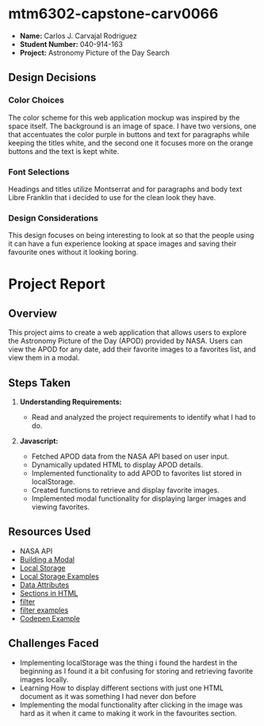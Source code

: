 # mtm6302-capstone-carv0066

- **Name:** Carlos J. Carvajal Rodriguez
- **Student Number:** 040-914-163
- **Project:** Astronomy Picture of the Day Search


## Design Decisions

### Color Choices
The color scheme for this web application mockup was inspired by the space itself. The background is an image of space. I have two versions, one that accentuates the color purple in buttons and text for paragraphs while keeping the titles white, and the second one it focuses more on the orange buttons and the text is kept white.

### Font Selections
Headings and titles utilize Montserrat and for paragraphs and body text Libre Franklin that i decided to use for the clean look they have.

### Design Considerations
This design focuses on being interesting to look at so that the people using it can have a fun experience looking at space images and saving their favourite ones without it looking boring.

# Project Report

## Overview

This project aims to create a web application that allows users to explore the Astronomy Picture of the Day (APOD) provided by NASA. Users can view the APOD for any date, add their favorite images to a favorites list, and view them in a modal.

## Steps Taken

1. **Understanding Requirements:** 
   - Read and analyzed the project requirements to identify what I had to do.

3. **Javascript:** 
   - Fetched APOD data from the NASA API based on user input.
   - Dynamically updated HTML to display APOD details.
   - Implemented functionality to add APOD to favorites list stored in localStorage.
   - Created functions to retrieve and display favorite images.
   - Implemented modal functionality for displaying larger images and viewing favorites.


## Resources Used

- NASA API
- [Building a Modal](https://www.freecodecamp.org/news/how-to-build-a-modal-with-javascript/)
- [Local Storage](https://www.youtube.com/watch?v=AUOzvFzdIk4&ab_channel=dcode)
- [Local Storage Examples](https://www.tiny.cloud/blog/javascript-localstorage/)
- [Data Attributes](https://imdac.github.io/modules/js/custom-data-attributes/)
- [Sections in HTML](https://stackoverflow.com/questions/64177730/how-to-display-different-html-sections-as-different-pages-of-a-website)
- [filter](https://developer.mozilla.org/en-US/docs/Web/JavaScript/Reference/Global_Objects/Array/filter)
- [filter examples](https://www.freecodecamp.org/news/filter-arrays-in-javascript/)
- [Codepen Example](https://codepen.io/carv0066/pen/rNbzXby)

## Challenges Faced

- Implementing localStorage was the thing i found the hardest in the beginning as I found it a bit confusing for storing and retrieving favorite images locally.
- Learning How to display different sections with just one HTML document as it was something I had never don before
- Implementing the modal functionality after clicking in the image was hard as it when it came to making it work in the favourites section.
